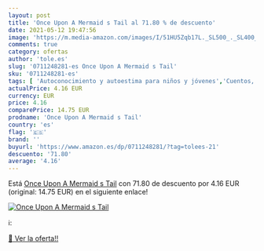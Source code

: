```yaml
---
layout: post
title: 'Once Upon A Mermaid s Tail al 71.80 % de descuento'
date: 2021-05-12 19:47:56
image: 'https://m.media-amazon.com/images/I/51HU5Zqb17L._SL500_._SL400_.jpg'
comments: true
category: ofertas
author: 'tole.es'
slug: '0711248281-es Once Upon A Mermaid s Tail'
sku: '0711248281-es'
tags: [ 'Autoconocimiento y autoestima para niños y jóvenes','Cuentos, fábulas y mitos infantiles','Ficción infantil sobre la amistad','Ficción infantil sobre racismo y prejuicio','Ficción sobre animales para niños','Ficción sobre desarrollo y cuestiones personales y sociales para niños','Historias de dragones, unicornios y criaturas mitológicas para niños','Libros','Libros de desarrollo y cuestiones personales y sociales','Libros de fantasía y ciencia ficción para niños','Libros de fantasía y magia para niños','Libros para niños','Libros para niños sobre emociones y sentimientos','Literatura y ficción para niños','Situaciones sociales para niños', ]
actualPrice: 4.16 EUR
currency: EUR
price: 4.16
comparePrice: 14.75 EUR
prodname: 'Once Upon A Mermaid s Tail'
country: 'es'
flag: '🇪🇸'
brand: ''
buyurl: 'https://www.amazon.es/dp/0711248281/?tag=tolees-21'
descuento: '71.80'
average: '4.16'
---
```


Está [Once Upon A Mermaid s Tail](https://www.amazon.es/dp/0711248281/?tag=tolees-21) con 71.80 de descuento por 4.16 EUR (original: 14.75 EUR) en el siguiente enlace!

[![Once Upon A Mermaid s Tail](https://m.media-amazon.com/images/I/51HU5Zqb17L._SL500_._SL400_.jpg)](https://www.amazon.es/dp/0711248281/?tag=tolees-21)

ℹ️:


[🛒 Ver la oferta!!](https://www.amazon.es/dp/0711248281/?tag=tolees-21)

